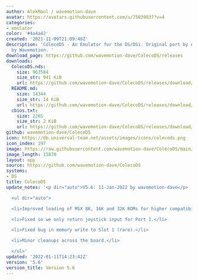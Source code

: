 ```yaml
---
author: AlekMaul / wavemotion-dave
avatar: https://avatars.githubusercontent.com/u/75039837?v=4
categories:
- emulator
color: '#4a4a42'
created: '2021-11-09T21:09:48Z'
description: 'ColecoDS - An Emulator for the DS/DSi. Original port by Alekmaul. Phoenix-Edition
  by Wavemotion. '
download_page: https://github.com/wavemotion-dave/ColecoDS/releases
downloads:
  ColecoDS.nds:
    size: 963584
    size_str: 941 KiB
    url: https://github.com/wavemotion-dave/ColecoDS/releases/download/5.6/ColecoDS.nds
  README.md:
    size: 14344
    size_str: 14 KiB
    url: https://github.com/wavemotion-dave/ColecoDS/releases/download/5.6/README.md
  cbios.txt:
    size: 2265
    size_str: 2 KiB
    url: https://github.com/wavemotion-dave/ColecoDS/releases/download/5.6/cbios.txt
github: wavemotion-dave/ColecoDS
icon: https://db.universal-team.net/assets/images/icons/colecods.png
icon_index: 197
image: https://raw.githubusercontent.com/wavemotion-dave/ColecoDS/main/arm9/gfx_data/pdev_tbg0.png
image_length: 15870
layout: app
source: https://github.com/wavemotion-dave/ColecoDS
systems:
- DS
title: ColecoDS
update_notes: '<p dir="auto">V5.6: 11-Jan-2022 by wavemotion-dave</p>

  <ul dir="auto">

  <li>Improved loading of MSX 8K, 16K and 32K ROMs for higher compatibility.</li>

  <li>Fixed so we only return joystick input for Port 1.</li>

  <li>Fixed bug in memory write to Slot 1 (rare).</li>

  <li>Minor cleanups across the board.</li>

  </ul>'
updated: '2022-01-11T14:23:42Z'
version: '5.6'
version_title: Version 5.6
---
```

